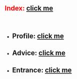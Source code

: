 # <h2 style="color: red;">Index: [click me](https://kah3vich.github.io/Tracklove/dist/index.html)</h2>
<br>

- ## Profile: [click me](https://kah3vich.github.io/Tracklove/dist/profile.html)
- ## Advice: [click me](https://kah3vich.github.io/Tracklove/dist/advice.html)
- ## Entrance: [click me](https://kah3vich.github.io/Tracklove/dist/entrance.html)
